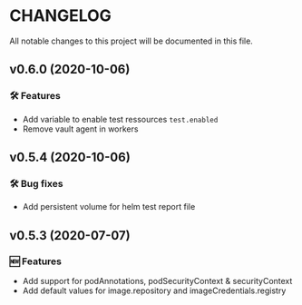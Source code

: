 # CHANGELOG

All notable changes to this project will be documented in this file.

## v0.6.0 (2020-10-06)
### 🛠 Features
* Add variable to enable test ressources `test.enabled`
* Remove vault agent in workers

## v0.5.4 (2020-10-06)
### 🛠 Bug fixes
* Add persistent volume for helm test report file

## v0.5.3 (2020-07-07)
### 🆕 Features
* Add support for podAnnotations, podSecurityContext & securityContext
* Add default values for image.repository and imageCredentials.registry
